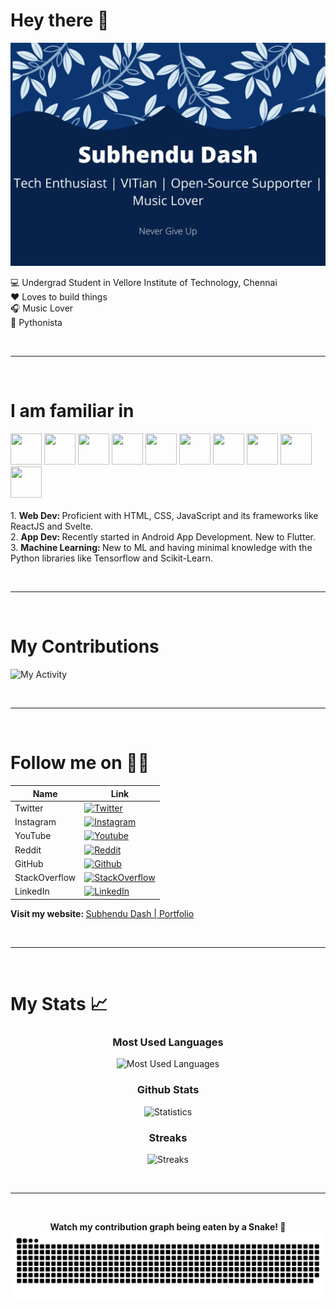 # Hey there 👋
![MastHead](images/banner.jpg)

<!--
**subhendudash02/subhendudash02** is a ✨ _special_ ✨ repository because its `README.md` (this file) appears on your GitHub profile.

Here are some ideas to get you started:

- 🔭 I’m currently working on ...
- 🌱 I’m currently learning ...
- 👯 I’m looking to collaborate on ...
- 🤔 I’m looking for help with ...
- 💬 Ask me about ...
- 📫 How to reach me: ...
- 😄 Pronouns: ...
- ⚡ Fun fact: ...
-->

💻 Undergrad Student in Vellore Institute of Technology, Chennai<br>
:heart: Loves to build things<br>
🎧 Music Lover<br>
:snake: Pythonista

<br><hr><br>

# I am familiar in
<div>
  <img src = "https://cdn.jsdelivr.net/gh/devicons/devicon/icons/python/python-original.svg" height = "50px" width = "50px"></img>
  <img src = "https://cdn.jsdelivr.net/gh/devicons/devicon/icons/jupyter/jupyter-original.svg" height = "50px" width = "50px"></img>
  <img src = "https://cdn.jsdelivr.net/gh/devicons/devicon/icons/c/c-original.svg" height = "50px" width = "50px"></img>
  <img src = "https://cdn.jsdelivr.net/gh/devicons/devicon/icons/cplusplus/cplusplus-original.svg" height = "50px" width = "50px"></img>
  <img src = "https://cdn.jsdelivr.net/gh/devicons/devicon/icons/html5/html5-original-wordmark.svg" height = "50px" width = "50px"></img>
  <img src = "https://cdn.jsdelivr.net/gh/devicons/devicon/icons/css3/css3-original-wordmark.svg" height = "50px" width = "50px"></img>
  <img src = "https://cdn.jsdelivr.net/gh/devicons/devicon/icons/bootstrap/bootstrap-plain.svg" height = "50px" width = "50px"></img>
  <img src = "https://cdn.jsdelivr.net/gh/devicons/devicon/icons/javascript/javascript-plain.svg" height = "50px" width = "50px"></img>
  <img src = "https://cdn.jsdelivr.net/gh/devicons/devicon/icons/react/react-original.svg" height = "50px" width = "50px"></img>
  <img src="https://cdn.jsdelivr.net/gh/devicons/devicon/icons/ubuntu/ubuntu-plain.svg" height = "50px" width = "50px"></img>
</div>
<br>
1. <b>Web Dev: </b> Proficient with HTML, CSS, JavaScript and its frameworks like ReactJS and Svelte.<br>
2. <b>App Dev: </b> Recently started in Android App Development. New to Flutter.<br>
3. <b>Machine Learning: </b> New to ML and having minimal knowledge with the Python libraries like Tensorflow and Scikit-Learn.

<br><hr><br>

# My Contributions
![My Activity](https://activity-graph.herokuapp.com/graph?username=subhendudash02&theme=xcode)

<br><hr><br>

# Follow me on 🤝🏼

| Name | Link |
| ----- | ----- |
| Twitter | [![Twitter](https://img.shields.io/badge/Twitter-SubhenduDash02-blue.svg?&style=for-the-badge&logo=twitter)](https://www.twitter.com/SubhenduDash02/) |
| Instagram | [![Instagram](https://img.shields.io/badge/Instagram-subu.dash-pink.svg?&style=for-the-badge&logo=instagram)](https://www.instagram.com/subu.dash/) |
| YouTube | [![Youtube](https://img.shields.io/badge/Youtube-subhendu%20Dash-red.svg?&style=for-the-badge&logo=youtube)](https://www.youtube.com/channel/UCYawRTVHxMGvFMXW_fzcJfw) |
| Reddit | [![Reddit](https://img.shields.io/badge/Reddit-Insane_Boi_-red.svg?&style=for-the-badge&logo=reddit)](https://www.reddit.com/user/Insane_Boi_) |
| GitHub | [![Github](https://img.shields.io/badge/Github-subhendudash02-black.svg?&style=for-the-badge&logo=github)](https://github.com/subhendudash02/) |
| StackOverflow | [![StackOverflow](https://img.shields.io/badge/StackOverflow-Subhendu%20Dash-orange.svg?&style=for-the-badge&logo=stackoverflow)](https://stackoverflow.com/users/14406184/subhendu-dash) |
| LinkedIn | [![LinkedIn](https://img.shields.io/badge/linkedin-subhendu21-blue.svg?&style=for-the-badge&logo=linkedin)](https://www.linkedin.com/in/subhendu21/) |

<b>Visit my website: </b> [Subhendu Dash | Portfolio](https://subhendudash02.github.io)

<br><hr><br>

# My Stats 📈

<div align = "center">

### Most Used Languages
  
![Most Used Languages](https://github-readme-stats.vercel.app/api/top-langs/?username=subhendudash02&layout=compact&theme=monokai&langs_count=5)

### Github Stats

![Statistics](https://github-readme-stats.vercel.app/api?username=subhendudash02&show_icons=true&theme=monokai)

### Streaks

![Streaks](https://github-readme-streak-stats.herokuapp.com/?user=subhendudash02&theme=monokai)

<br><hr><br>
  
<b>Watch my contribution graph being eaten by a Snake! 🐍</b>
![Snake](images/snake.svg)
